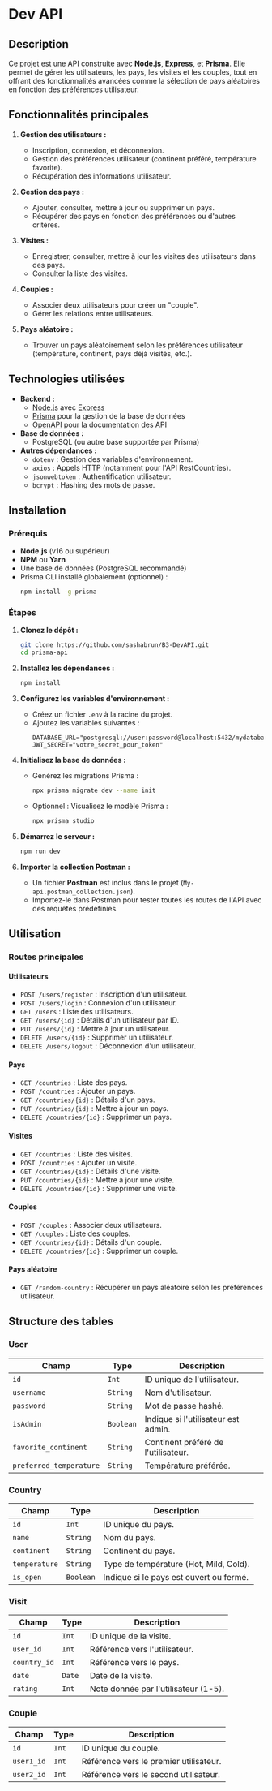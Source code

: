 
# Dev API

## **Description**
Ce projet est une API construite avec **Node.js**, **Express**, et **Prisma**. Elle permet de gérer les utilisateurs, les pays, les visites et les couples, tout en offrant des fonctionnalités avancées comme la sélection de pays aléatoires en fonction des préférences utilisateur.

## **Fonctionnalités principales**
1. **Gestion des utilisateurs :**
    - Inscription, connexion, et déconnexion.
    - Gestion des préférences utilisateur (continent préféré, température favorite).
    - Récupération des informations utilisateur.

2. **Gestion des pays :**
    - Ajouter, consulter, mettre à jour ou supprimer un pays.
    - Récupérer des pays en fonction des préférences ou d'autres critères.

3. **Visites :**
    - Enregistrer, consulter, mettre à jour les visites des utilisateurs dans des pays.
    - Consulter la liste des visites.

4. **Couples :**
    - Associer deux utilisateurs pour créer un "couple".
    - Gérer les relations entre utilisateurs.

5. **Pays aléatoire :**
    - Trouver un pays aléatoirement selon les préférences utilisateur (température, continent, pays déjà visités, etc.).

## **Technologies utilisées**
- **Backend :**
    - [Node.js](https://nodejs.org/) avec [Express](https://expressjs.com/)
    - [Prisma](https://www.prisma.io/) pour la gestion de la base de données
    - [OpenAPI](https://swagger.io/specification/) pour la documentation des API
- **Base de données :**
    - PostgreSQL (ou autre base supportée par Prisma)
- **Autres dépendances :**
    - `dotenv` : Gestion des variables d'environnement.
    - `axios` : Appels HTTP (notamment pour l'API RestCountries).
    - `jsonwebtoken` : Authentification utilisateur.
    - `bcrypt` : Hashing des mots de passe.

## **Installation**

### Prérequis
- **Node.js** (v16 ou supérieur)
- **NPM** ou **Yarn**
- Une base de données (PostgreSQL recommandé)
- Prisma CLI installé globalement (optionnel) :
  ```bash
  npm install -g prisma
  ```

### Étapes
1. **Clonez le dépôt :**
   ```bash
   git clone https://github.com/sashabrun/B3-DevAPI.git
   cd prisma-api
   ```

2. **Installez les dépendances :**
   ```bash
   npm install
   ```

3. **Configurez les variables d'environnement :**
    - Créez un fichier `.env` à la racine du projet.
    - Ajoutez les variables suivantes :
      ```env
      DATABASE_URL="postgresql://user:password@localhost:5432/mydatabase"
      JWT_SECRET="votre_secret_pour_token"
      ```

4. **Initialisez la base de données :**
    - Générez les migrations Prisma :
      ```bash
      npx prisma migrate dev --name init
      ```
    - Optionnel : Visualisez le modèle Prisma :
      ```bash
      npx prisma studio
      ```

5. **Démarrez le serveur :**
   ```bash
   npm run dev
   ```

6. **Importer la collection Postman :**
    - Un fichier **Postman** est inclus dans le projet (`My-api.postman_collection.json`).
    - Importez-le dans Postman pour tester toutes les routes de l'API avec des requêtes prédéfinies.

## **Utilisation**

### **Routes principales**
#### **Utilisateurs**
- `POST /users/register` : Inscription d'un utilisateur.
- `POST /users/login` : Connexion d'un utilisateur.
- `GET /users` : Liste des utilisateurs.
- `GET /users/{id}` : Détails d'un utilisateur par ID.
- `PUT /users/{id}` : Mettre à jour un utilisateur.
- `DELETE /users/{id}` : Supprimer un utilisateur.
- `DELETE /users/logout` : Déconnexion d'un utilisateur.

#### **Pays**
- `GET /countries` : Liste des pays.
- `POST /countries` : Ajouter un pays.
- `GET /countries/{id}` : Détails d'un pays.
- `PUT /countries/{id}` : Mettre à jour un pays.
- `DELETE /countries/{id}` : Supprimer un pays.

#### **Visites**
- `GET /countries` : Liste des visites.
- `POST /countries` : Ajouter un visite.
- `GET /countries/{id}` : Détails d'une visite.
- `PUT /countries/{id}` : Mettre à jour une visite.
- `DELETE /countries/{id}` : Supprimer une visite.

#### **Couples**
- `POST /couples` : Associer deux utilisateurs.
- `GET /couples` : Liste des couples.
- `GET /countries/{id}` : Détails d'un couple.
- `DELETE /countries/{id}` : Supprimer un couple.

#### **Pays aléatoire**
- `GET /random-country` : Récupérer un pays aléatoire selon les préférences utilisateur.

## **Structure des tables**
### **User**
| Champ                 | Type      | Description                           |
|-----------------------|-----------|---------------------------------------|
| `id`                 | `Int`     | ID unique de l'utilisateur.          |
| `username`           | `String`  | Nom d'utilisateur.                   |
| `password`           | `String`  | Mot de passe hashé.                  |
| `isAdmin`            | `Boolean` | Indique si l'utilisateur est admin.  |
| `favorite_continent` | `String`  | Continent préféré de l'utilisateur.  |
| `preferred_temperature` | `String` | Température préférée.               |

### **Country**
| Champ         | Type      | Description                                |
|---------------|-----------|--------------------------------------------|
| `id`         | `Int`     | ID unique du pays.                        |
| `name`       | `String`  | Nom du pays.                              |
| `continent`  | `String`  | Continent du pays.                        |
| `temperature` | `String`  | Type de température (Hot, Mild, Cold).    |
| `is_open`    | `Boolean` | Indique si le pays est ouvert ou fermé.    |

### **Visit**
| Champ       | Type      | Description                                |
|-------------|-----------|--------------------------------------------|
| `id`       | `Int`     | ID unique de la visite.                   |
| `user_id`  | `Int`     | Référence vers l'utilisateur.             |
| `country_id` | `Int`    | Référence vers le pays.                   |
| `date`     | `Date`    | Date de la visite.                        |
| `rating`   | `Int`     | Note donnée par l'utilisateur (1-5).      |

### **Couple**
| Champ       | Type      | Description                                |
|-------------|-----------|--------------------------------------------|
| `id`       | `Int`     | ID unique du couple.                      |
| `user1_id` | `Int`     | Référence vers le premier utilisateur.     |
| `user2_id` | `Int`     | Référence vers le second utilisateur.      |
